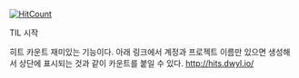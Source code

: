 [![HitCount](http://hits.dwyl.io/tachikoma/TIL.svg)](http://hits.dwyl.io/tachikoma/TIL)

TIL 시작

히트 카운트 재미있는 기능이다.
아래 링크에서 계정과 프로젝트 이름만 있으면 생성해서 상단에 표시되는 것과 같이 카운트를 붙일 수 있다. 
http://hits.dwyl.io/
